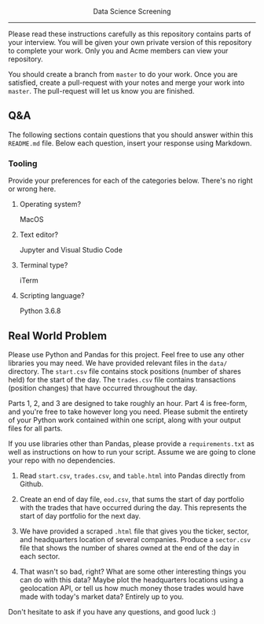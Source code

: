  <div class="center">

  <p align="center">
  Data Science Screening
</p>
</div>

---

Please read these instructions carefully as this repository contains parts of your interview. You will be given your own private version of this repository to complete your work. Only you and Acme members can view your repository.

You should create a branch from `master` to do your work. Once you are satisfied, create a pull-request with your notes and merge your work into `master`. The pull-request will let us know you are finished.

## Q&A

The following sections contain questions that you should answer within this `README.md` file. Below each question, insert your response using Markdown.

### Tooling

Provide your preferences for each of the categories below. There's no right or wrong here.

1. Operating system?
  
    MacOS

2. Text editor?
    
    Jupyter and Visual Studio Code

3. Terminal type?

    iTerm
4. Scripting language?

    Python 3.6.8

## Real World Problem

Please use Python and Pandas for this project. Feel free to use any other libraries you may need. We have provided relevant files in the `data/` directory. The `start.csv` file contains stock positions (number of shares held) for the start of the day. The `trades.csv` file contains transactions (position changes) that have occurred throughout the day.

Parts 1, 2, and 3 are designed to take roughly an hour. Part 4 is free-form, and you're free to take however long you need. Please submit the entirety of your Python work contained within one script, along with your output files for all parts.

If you use libraries other than Pandas, please provide a `requirements.txt` as well as instructions on how to run your script. Assume we are going to clone your repo with no dependencies.

1. Read `start.csv`, `trades.csv`, and `table.html` into Pandas directly from Github.

2. Create an end of day file, `eod.csv`, that sums the start of day portfolio with the trades that have occurred during the day. This represents the start of day portfolio for the next day.

3. We have provided a scraped `.html` file that gives you the ticker, sector, and headquarters location of several companies. Produce a `sector.csv` file that shows the number of shares owned at the end of the day in each sector.

4. That wasn't so bad, right? What are some other interesting things you can do with this data? Maybe plot the headquarters locations using a geolocation API, or tell us how much money those trades would have made with today's market data? Entirely up to you.

Don't hesitate to ask if you have any questions, and good luck :)
